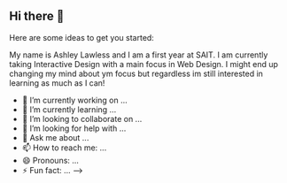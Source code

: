 ## Hi there 👋

<!--
**ashlaw05/ashlaw05** is a ✨ _special_ ✨ repository because its `README.md` (this file) appears on your GitHub profile.-->

Here are some ideas to get you started:

My name is Ashley Lawless and I am a first year at SAIT. I am currently taking Interactive Design with a main focus in Web Design. I might end up changing my mind about ym focus but regardless im still interested in learning as much as I can!

- 🔭 I’m currently working on ...
- 🌱 I’m currently learning ...
- 👯 I’m looking to collaborate on ...
- 🤔 I’m looking for help with ...
- 💬 Ask me about ...
- 📫 How to reach me: ...
- 😄 Pronouns: ...
- ⚡ Fun fact: ...
-->
